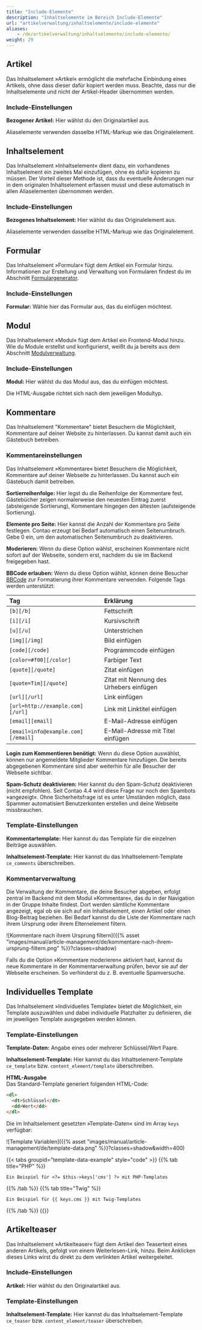 ```yaml
---
title: "Include-Elemente"
description: "Inhaltselemente im Bereich Include-Elemente"
url: "artikelverwaltung/inhaltselemente/include-elemente"
aliases:
    - /de/artikelverwaltung/inhaltselemente/include-elemente/
weight: 29
---
```



## Artikel

Das Inhaltselement »Artikel« ermöglicht die mehrfache Einbindung eines Artikels, ohne dass dieser dafür kopiert werden 
muss. Beachte, dass nur die Inhaltselemente und nicht der Artikel-Header übernommen werden.


### Include-Einstellungen

**Bezogener Artikel:** Hier wählst du den Originalartikel aus.

Aliaselemente verwenden dasselbe HTML-Markup wie das Originalelement.


## Inhaltselement

Das Inhaltselement »Inhaltselement« dient dazu, ein vorhandenes Inhaltselement ein zweites Mal einzufügen, ohne es 
dafür kopieren zu müssen. Der Vorteil dieser Methode ist, dass du eventuelle Änderungen nur in dem originalen 
Inhaltselement erfassen musst und diese automatisch in allen Aliaselementen übernommen werden.


### Include-Einstellungen

**Bezogenes Inhaltselement:** Hier wählst du das Originalelement aus.

Aliaselemente verwenden dasselbe HTML-Markup wie das Originalelement.


## Formular

Das Inhaltselement »Formular« fügt dem Artikel ein Formular hinzu. Informationen zur Erstellung und Verwaltung von 
Formularen findest du im Abschnitt [Formulargenerator](/de/formulargenerator/).


### Include-Einstellungen

**Formular:** Wähle hier das Formular aus, das du einfügen möchtest.


## Modul

Das Inhaltselement »Modul« fügt dem Artikel ein Frontend-Modul hinzu. Wie du Module erstellst und konfigurierst, weißt 
du ja bereits aus dem Abschnitt [Modulverwaltung](/de/layout/modulverwaltung/).


### Include-Einstellungen

**Modul:** Hier wählst du das Modul aus, das du einfügen möchtest.

Die HTML-Ausgabe richtet sich nach dem jeweiligen Modultyp.


## Kommentare

Das Inhaltselement "Kommentare" bietet Besuchern die Möglichkeit, Kommentare auf deiner Website zu hinterlassen. Du 
kannst damit auch ein Gästebuch betreiben.


### Kommentareinstellungen

Das Inhaltselement »Kommentare« bietet Besuchern die Möglichkeit, Kommentare auf deiner Webseite zu hinterlassen. Du 
kannst auch ein Gästebuch damit betreiben.

**Sortierreihenfolge:** Hier legst du die Reihenfolge der Kommentare fest. Gästebücher zeigen normalerweise den 
neuesten Eintrag zuerst (absteigende Sortierung), Kommentare hingegen den ältesten (aufsteigende Sortierung).

**Elemente pro Seite:** Hier kannst die Anzahl der Kommentare pro Seite festlegen. Contao erzeugt bei Bedarf 
automatisch einen Seitenumbruch. Gebe 0 ein, um den automatischen Seitenumbruch zu deaktivieren.

**Moderieren:** Wenn du diese Option wählst, erscheinen Kommentare nicht sofort auf der Webseite, sondern erst, nachdem 
du sie im Backend freigegeben hast.

**BBCode erlauben:** Wenn du diese Option wählst, können deine Besucher [BBCode](https://de.wikipedia.org/wiki/BBCode) 
zur Formatierung ihrer Kommentare verwenden. Folgende Tags werden unterstützt:

| Tag                                   | Erklärung                                    |
|:--------------------------------------|:---------------------------------------------|
| `[b][/b]`                             | Fettschrift                                  |
| `[i][/i]`                             | Kursivschrift                                |
| `[u][/u]`                             | Unterstrichen                                |
| `[img][/img]`                         | Bild einfügen                               |
| `[code][/code]`                       | Programmcode einfügen                       |
| `[color=#f00][/color]`                | Farbiger Text                                |
| `[quote][/quote]`                     | Zitat einfügen                              |
| `[quote=Tim][/quote]`                 | Zitat mit Nennung des Urhebers einfügen     |
| `[url][/url]`                         | Link einfügen                               |
| `[url=http://example.com][/url]`      | Link mit Linktitel einfügen                 |
| `[email][email]`                      | E-Mail-Adresse einfügen                     |
| `[email=info@example.com][/email]`    | E-Mail-Adresse mit Titel einfügen           |

**Login zum Kommentieren benötigt:** Wenn du diese Option auswählst, können nur angemeldete Mitglieder Kommentare 
hinzufügen. Die bereits abgegebenen Kommentare sind aber weiterhin für alle Besucher der Webseite sichtbar.

**Spam-Schutz deaktivieren:** Hier kannst du den Spam-Schutz deaktivieren (nicht empfohlen). Seit Contao 4.4 
wird diese Frage nur noch den Spambots »angezeigt«. Ohne Sicherheitsfrage ist es unter Umständen möglich, dass Spammer 
automatisiert Benutzerkonten erstellen und deine Webseite missbrauchen.


### Template-Einstellungen

**Kommentartemplate:** Hier kannst du das Template für die einzelnen Beiträge auswählen.

**Inhaltselement-Template:** Hier kannst du das Inhaltselement-Template `ce_comments` überschreiben.


### Kommentarverwaltung

Die Verwaltung der Kommentare, die deine Besucher abgeben, erfolgt zentral im Backend mit dem Modul »Kommentare«, das 
du in der Navigation in der Gruppe Inhalte findest. Dort werden sämtliche Kommentare angezeigt, egal ob sie sich auf 
ein Inhaltselement, einen Artikel oder einen Blog-Beitrag beziehen. Bei Bedarf kannst du die Liste der Kommentare nach 
ihrem Ursprung oder ihrem Elternelement filtern.

![Kommentare nach ihrem Ursprung filtern]({{% asset "images/manual/article-management/de/kommentare-nach-ihrem-ursprung-filtern.png" %}}?classes=shadow)

Falls du die Option »Kommentare moderieren« aktiviert hast, kannst du neue Kommentare in der Kommentarverwaltung prüfen, 
bevor sie auf der Webseite erscheinen. So verhinderst du z. B. eventuelle Spamversuche.


## Individuelles Template

Das Inhaltselement »Individuelles Template« bietet die Möglichkeit, ein Template auszuwählen und dabei individuelle 
Platzhalter zu definieren, die im jeweiligen Template ausgegeben werden können.


### Template-Einstellungen

**Template-Daten:** Angabe eines oder mehrerer Schlüssel/Wert Paare.

**Inhaltselement-Template:** Hier kannst du das Inhaltselement-Template `ce_template` bzw. `content_element/template` 
überschreiben.

**HTML-Ausgabe**  
Das Standard-Template generiert folgenden HTML-Code:

```html
<dl>
  <dt>Schlüssel</dt>
  <dd>Wert</dd>
</dl>
```

Die im Inhaltselement gesetzten »Template-Daten« sind im Array `keys` verfügbar: 

![Template Variablen]({{% asset "images/manual/article-management/de/template-data.png" %}}?classes=shadow&width=400)

{{< tabs groupid="template-data-example" style="code" >}}
{{% tab title="PHP" %}}
```
Ein Beispiel für <?= $this->keys['cms'] ?> mit PHP-Templates 
```
{{% /tab %}}
{{% tab title="Twig" %}}
```twig
Ein Beispiel für {{ keys.cms }} mit Twig-Templates
```
{{% /tab %}}
{{</tabs>}}


## Artikelteaser

Das Inhaltselement »Artikelteaser« fügt dem Artikel den Teasertext eines anderen Artikels, gefolgt von einem
Weiterlesen-Link, hinzu. Beim Anklicken dieses Links wirst du direkt zu dem verlinkten Artikel weitergeleitet.


### Include-Einstellungen

**Artikel:** Hier wählst du den Originalartikel aus.


### Template-Einstellungen

**Inhaltselement-Template:** Hier kannst du das Inhaltselement-Template `ce_teaser` bzw. `content_element/teaser` 
überschreiben.